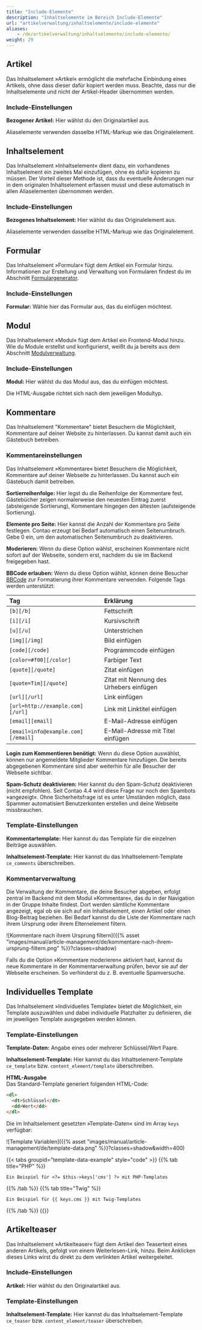 ```yaml
---
title: "Include-Elemente"
description: "Inhaltselemente im Bereich Include-Elemente"
url: "artikelverwaltung/inhaltselemente/include-elemente"
aliases:
    - /de/artikelverwaltung/inhaltselemente/include-elemente/
weight: 29
---
```



## Artikel

Das Inhaltselement »Artikel« ermöglicht die mehrfache Einbindung eines Artikels, ohne dass dieser dafür kopiert werden 
muss. Beachte, dass nur die Inhaltselemente und nicht der Artikel-Header übernommen werden.


### Include-Einstellungen

**Bezogener Artikel:** Hier wählst du den Originalartikel aus.

Aliaselemente verwenden dasselbe HTML-Markup wie das Originalelement.


## Inhaltselement

Das Inhaltselement »Inhaltselement« dient dazu, ein vorhandenes Inhaltselement ein zweites Mal einzufügen, ohne es 
dafür kopieren zu müssen. Der Vorteil dieser Methode ist, dass du eventuelle Änderungen nur in dem originalen 
Inhaltselement erfassen musst und diese automatisch in allen Aliaselementen übernommen werden.


### Include-Einstellungen

**Bezogenes Inhaltselement:** Hier wählst du das Originalelement aus.

Aliaselemente verwenden dasselbe HTML-Markup wie das Originalelement.


## Formular

Das Inhaltselement »Formular« fügt dem Artikel ein Formular hinzu. Informationen zur Erstellung und Verwaltung von 
Formularen findest du im Abschnitt [Formulargenerator](/de/formulargenerator/).


### Include-Einstellungen

**Formular:** Wähle hier das Formular aus, das du einfügen möchtest.


## Modul

Das Inhaltselement »Modul« fügt dem Artikel ein Frontend-Modul hinzu. Wie du Module erstellst und konfigurierst, weißt 
du ja bereits aus dem Abschnitt [Modulverwaltung](/de/layout/modulverwaltung/).


### Include-Einstellungen

**Modul:** Hier wählst du das Modul aus, das du einfügen möchtest.

Die HTML-Ausgabe richtet sich nach dem jeweiligen Modultyp.


## Kommentare

Das Inhaltselement "Kommentare" bietet Besuchern die Möglichkeit, Kommentare auf deiner Website zu hinterlassen. Du 
kannst damit auch ein Gästebuch betreiben.


### Kommentareinstellungen

Das Inhaltselement »Kommentare« bietet Besuchern die Möglichkeit, Kommentare auf deiner Webseite zu hinterlassen. Du 
kannst auch ein Gästebuch damit betreiben.

**Sortierreihenfolge:** Hier legst du die Reihenfolge der Kommentare fest. Gästebücher zeigen normalerweise den 
neuesten Eintrag zuerst (absteigende Sortierung), Kommentare hingegen den ältesten (aufsteigende Sortierung).

**Elemente pro Seite:** Hier kannst die Anzahl der Kommentare pro Seite festlegen. Contao erzeugt bei Bedarf 
automatisch einen Seitenumbruch. Gebe 0 ein, um den automatischen Seitenumbruch zu deaktivieren.

**Moderieren:** Wenn du diese Option wählst, erscheinen Kommentare nicht sofort auf der Webseite, sondern erst, nachdem 
du sie im Backend freigegeben hast.

**BBCode erlauben:** Wenn du diese Option wählst, können deine Besucher [BBCode](https://de.wikipedia.org/wiki/BBCode) 
zur Formatierung ihrer Kommentare verwenden. Folgende Tags werden unterstützt:

| Tag                                   | Erklärung                                    |
|:--------------------------------------|:---------------------------------------------|
| `[b][/b]`                             | Fettschrift                                  |
| `[i][/i]`                             | Kursivschrift                                |
| `[u][/u]`                             | Unterstrichen                                |
| `[img][/img]`                         | Bild einfügen                               |
| `[code][/code]`                       | Programmcode einfügen                       |
| `[color=#f00][/color]`                | Farbiger Text                                |
| `[quote][/quote]`                     | Zitat einfügen                              |
| `[quote=Tim][/quote]`                 | Zitat mit Nennung des Urhebers einfügen     |
| `[url][/url]`                         | Link einfügen                               |
| `[url=http://example.com][/url]`      | Link mit Linktitel einfügen                 |
| `[email][email]`                      | E-Mail-Adresse einfügen                     |
| `[email=info@example.com][/email]`    | E-Mail-Adresse mit Titel einfügen           |

**Login zum Kommentieren benötigt:** Wenn du diese Option auswählst, können nur angemeldete Mitglieder Kommentare 
hinzufügen. Die bereits abgegebenen Kommentare sind aber weiterhin für alle Besucher der Webseite sichtbar.

**Spam-Schutz deaktivieren:** Hier kannst du den Spam-Schutz deaktivieren (nicht empfohlen). Seit Contao 4.4 
wird diese Frage nur noch den Spambots »angezeigt«. Ohne Sicherheitsfrage ist es unter Umständen möglich, dass Spammer 
automatisiert Benutzerkonten erstellen und deine Webseite missbrauchen.


### Template-Einstellungen

**Kommentartemplate:** Hier kannst du das Template für die einzelnen Beiträge auswählen.

**Inhaltselement-Template:** Hier kannst du das Inhaltselement-Template `ce_comments` überschreiben.


### Kommentarverwaltung

Die Verwaltung der Kommentare, die deine Besucher abgeben, erfolgt zentral im Backend mit dem Modul »Kommentare«, das 
du in der Navigation in der Gruppe Inhalte findest. Dort werden sämtliche Kommentare angezeigt, egal ob sie sich auf 
ein Inhaltselement, einen Artikel oder einen Blog-Beitrag beziehen. Bei Bedarf kannst du die Liste der Kommentare nach 
ihrem Ursprung oder ihrem Elternelement filtern.

![Kommentare nach ihrem Ursprung filtern]({{% asset "images/manual/article-management/de/kommentare-nach-ihrem-ursprung-filtern.png" %}}?classes=shadow)

Falls du die Option »Kommentare moderieren« aktiviert hast, kannst du neue Kommentare in der Kommentarverwaltung prüfen, 
bevor sie auf der Webseite erscheinen. So verhinderst du z. B. eventuelle Spamversuche.


## Individuelles Template

Das Inhaltselement »Individuelles Template« bietet die Möglichkeit, ein Template auszuwählen und dabei individuelle 
Platzhalter zu definieren, die im jeweiligen Template ausgegeben werden können.


### Template-Einstellungen

**Template-Daten:** Angabe eines oder mehrerer Schlüssel/Wert Paare.

**Inhaltselement-Template:** Hier kannst du das Inhaltselement-Template `ce_template` bzw. `content_element/template` 
überschreiben.

**HTML-Ausgabe**  
Das Standard-Template generiert folgenden HTML-Code:

```html
<dl>
  <dt>Schlüssel</dt>
  <dd>Wert</dd>
</dl>
```

Die im Inhaltselement gesetzten »Template-Daten« sind im Array `keys` verfügbar: 

![Template Variablen]({{% asset "images/manual/article-management/de/template-data.png" %}}?classes=shadow&width=400)

{{< tabs groupid="template-data-example" style="code" >}}
{{% tab title="PHP" %}}
```
Ein Beispiel für <?= $this->keys['cms'] ?> mit PHP-Templates 
```
{{% /tab %}}
{{% tab title="Twig" %}}
```twig
Ein Beispiel für {{ keys.cms }} mit Twig-Templates
```
{{% /tab %}}
{{</tabs>}}


## Artikelteaser

Das Inhaltselement »Artikelteaser« fügt dem Artikel den Teasertext eines anderen Artikels, gefolgt von einem
Weiterlesen-Link, hinzu. Beim Anklicken dieses Links wirst du direkt zu dem verlinkten Artikel weitergeleitet.


### Include-Einstellungen

**Artikel:** Hier wählst du den Originalartikel aus.


### Template-Einstellungen

**Inhaltselement-Template:** Hier kannst du das Inhaltselement-Template `ce_teaser` bzw. `content_element/teaser` 
überschreiben.